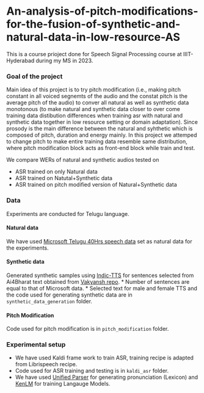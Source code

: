 # An-analysis-of-pitch-modifications-for-the-fusion-of-synthetic-and-natural-data-in-low-resource-AS
This is a course prioject done for Speech Signal Processing course at IIIT-Hyderabad during my MS in 2023.

### Goal of the project
Main idea of this project is to try pitch modification (i.e., making pitch constant in all voiced segnemts of the audio and the constat pitch is the average pitch of the audio) to conver all natural as well as synthetic data monotonous (to make natural and synthetic data closer to over come training data distibution differences when training asr with natural and synthetic data together in low resource setting or domain adaptation). Since prosody is the main difference between the natural and syhthetic which is composed of pitch, duration and energy mainly. In this project we attemped to change pitch to make entire training data resemble same distribution, where pitch modification block acts as front-end block while train and test. 

We compare WERs of natural and synthetic audios tested on 
* ASR trained on only Natural data
* ASR trained on Natutal+Synthetic data
* ASR trained on pitch modified version of Natural+Synthetic data

### Data
Experiments are conducted for Telugu language.
#### Natural data
We have used [Microsoft Telugu 40Hrs speech data](https://www.microsoft.com/en-us/download/details.aspx?id=105292) set as natural data for the experiments.
#### Synthetic data
Generated synthetic samples using [Indic-TTS](https://github.com/AI4Bharat/Indic-TTS) for sentences selected from Ai4Bharat text obtained from [Vakyansh repo](https://github.com/Open-Speech-EkStep/vakyansh-models).
    * Number of sentences are equal to that of Microsoft data.
    * Selected text for male and female TTS and the code used for generating synthetic data are in `synthetic_data_generation` folder.

#### Pitch Modification
Code used for pitch modification is in `pitch_modification` folder.

### Experimental setup
* We have used Kaldi frame work to train ASR, training recipe is adapted from Librispeech recipe.
* Code used for ASR training and testing is in `kaldi_asr` folder.
* We have used [Unified Parser](https://www.iitm.ac.in/donlab/tts/unified.php) for generating pronunciation (Lexicon) and [KenLM](https://github.com/kpu/kenlm) for training Langauge Models.
